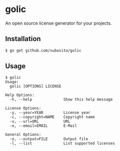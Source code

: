 # golic

An open source license generator for your projects.

## Installation

```bash
$ go get github.com/subosito/golic
```

## Usage

```
$ golic
Usage:
  golic [OPTIONS] LICENSE

Help Options:
  -h, --help              Show this help message

License Options:
  -y, --year=YEAR         License year
  -c, --copyright=NAME    Copyright name
  -u, --url=URL           URL
  -e, --email=EMAIL       E-Mail

General Options:
  -o, --output=FILE       Output file
  -l, --list              List supported licenses
```
